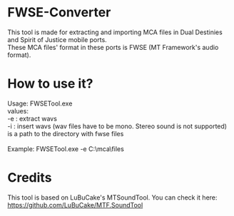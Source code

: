 # FWSE-Converter

This tool is made for extracting and importing MCA files in Dual Destinies and Spirit of Justice mobile ports.<br>
These MCA files' format in these ports is FWSE (MT Framework's audio format).<br>

# How to use it?
Usage: FWSETool.exe <mode> <path><br>
<mode> values:<br>
-e : extract wavs<br>
-i : insert wavs (wav files have to be mono. Stereo sound is not supported)<br>
<path> is a path to the directory with fwse files<br><br>
Example: FWSETool.exe -e C:\\mca\\files

# Credits
This tool is based on LuBuCake's MTSoundTool. You can check it here: https://github.com/LuBuCake/MTF.SoundTool

